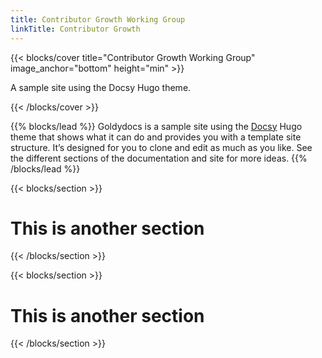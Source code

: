 ```yaml
---
title: Contributor Growth Working Group
linkTitle: Contributor Growth
---
```



{{< blocks/cover title="Contributor Growth Working Group" image_anchor="bottom" height="min" >}}

<p class="lead mt-5">A sample site using the Docsy Hugo theme.
</p>

{{< /blocks/cover >}}

{{% blocks/lead %}}
Goldydocs is a sample site using the <a href="https://github.com/google/docsy">Docsy</a> Hugo theme that shows what it can do and provides you with a template site structure. It’s designed for you to clone and edit as much as you like. See the different sections of the documentation and site for more ideas.
{{% /blocks/lead %}}


{{< blocks/section >}}
<div class="col-12">
<h1 class="text-center">This is another section</h1>
</div>

{{< /blocks/section >}}



{{< blocks/section >}}

<div class="col-12">
<h1 class="text-center">This is another section</h1>
</div>

{{< /blocks/section >}}
